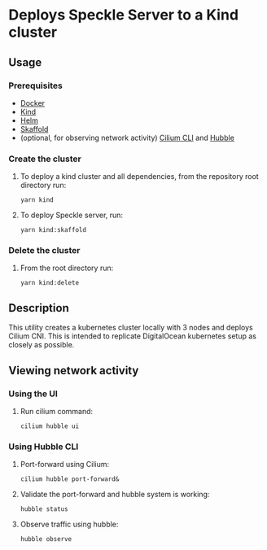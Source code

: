 # Deploys Speckle Server to a Kind cluster

## Usage

### Prerequisites

- [Docker](https://docs.docker.com/get-docker/)
- [Kind](https://kind.sigs.k8s.io/docs/user/quick-start/#installation)
- [Helm](https://helm.sh/docs/intro/install/)
- [Skaffold](https://skaffold.dev/docs/install/#standalone-binary)
- (optional, for observing network activity) [Cilium CLI](https://docs.cilium.io/en/stable/gettingstarted/k8s-install-default/#install-the-cilium-cli) and [Hubble](https://github.com/cilium/hubble)

### Create the cluster

1. To deploy a kind cluster and all dependencies, from the repository root directory run:
   ```shell
   yarn kind
   ```
1. To deploy Speckle server, run:
   ```shell
   yarn kind:skaffold
   ```

### Delete the cluster

1. From the root directory run:
   ```shell
   yarn kind:delete
   ```

## Description

This utility creates a kubernetes cluster locally with 3 nodes and deploys Cilium CNI. This is intended to replicate DigitalOcean kubernetes setup as closely as possible.

## Viewing network activity

### Using the UI

1. Run cilium command:
   ```shell
   cilium hubble ui
   ```

### Using Hubble CLI

1. Port-forward using Cilium:
   ```shell
   cilium hubble port-forward&
   ```
1. Validate the port-forward and hubble system is working:
   ```shell
   hubble status
   ```
1. Observe traffic using hubble:
   ```shell
   hubble observe
   ```
